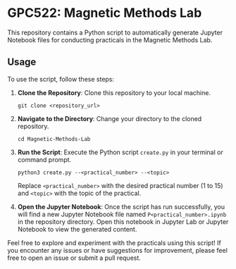 # GPC522: Magnetic Methods Lab

This repository contains a Python script to automatically generate Jupyter Notebook files for conducting practicals in the Magnetic Methods Lab.

## Usage

To use the script, follow these steps:

1. **Clone the Repository**: Clone this repository to your local machine.

    ```
    git clone <repository_url>
    ```

2. **Navigate to the Directory**: Change your directory to the cloned repository.

    ```
    cd Magnetic-Methods-Lab
    ```

3. **Run the Script**: Execute the Python script `create.py` in your terminal or command prompt.

    ```
    python3 create.py --<practical_number> --<topic>
    ```

   Replace `<practical_number>` with the desired practical number (1 to 15) and `<topic>` with the topic of the practical.

4. **Open the Jupyter Notebook**: Once the script has run successfully, you will find a new Jupyter Notebook file named `P<practical_number>.ipynb` in the repository directory. Open this notebook in Jupyter Lab or Jupyter Notebook to view the generated content.


Feel free to explore and experiment with the practicals using this script! If you encounter any issues or have suggestions for improvement, please feel free to open an issue or submit a pull request.



